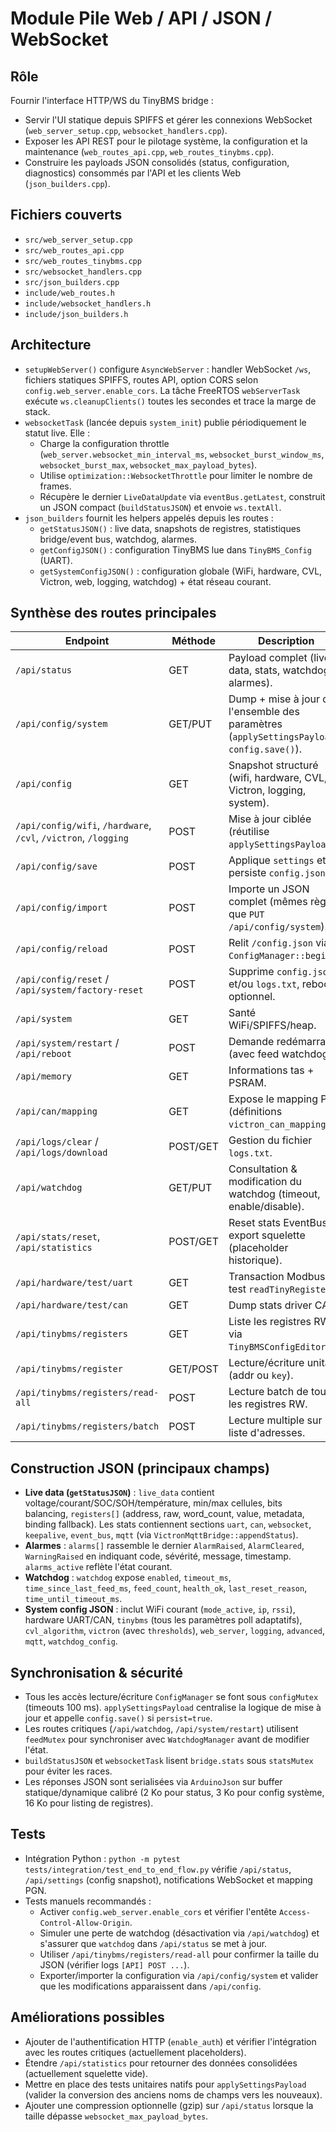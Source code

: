 # Module Pile Web / API / JSON / WebSocket

## Rôle
Fournir l'interface HTTP/WS du TinyBMS bridge :
- Servir l'UI statique depuis SPIFFS et gérer les connexions WebSocket (`web_server_setup.cpp`, `websocket_handlers.cpp`).
- Exposer les API REST pour le pilotage système, la configuration et la maintenance (`web_routes_api.cpp`, `web_routes_tinybms.cpp`).
- Construire les payloads JSON consolidés (status, configuration, diagnostics) consommés par l'API et les clients Web (`json_builders.cpp`).

## Fichiers couverts
- `src/web_server_setup.cpp`
- `src/web_routes_api.cpp`
- `src/web_routes_tinybms.cpp`
- `src/websocket_handlers.cpp`
- `src/json_builders.cpp`
- `include/web_routes.h`
- `include/websocket_handlers.h`
- `include/json_builders.h`

## Architecture
- `setupWebServer()` configure `AsyncWebServer` : handler WebSocket `/ws`, fichiers statiques SPIFFS, routes API, option CORS selon `config.web_server.enable_cors`. La tâche FreeRTOS `webServerTask` exécute `ws.cleanupClients()` toutes les secondes et trace la marge de stack.
- `websocketTask` (lancée depuis `system_init`) publie périodiquement le statut live. Elle :
  - Charge la configuration throttle (`web_server.websocket_min_interval_ms`, `websocket_burst_window_ms`, `websocket_burst_max`, `websocket_max_payload_bytes`).
  - Utilise `optimization::WebsocketThrottle` pour limiter le nombre de frames.
  - Récupère le dernier `LiveDataUpdate` via `eventBus.getLatest`, construit un JSON compact (`buildStatusJSON`) et envoie `ws.textAll`.
- `json_builders` fournit les helpers appelés depuis les routes :
  - `getStatusJSON()` : live data, snapshots de registres, statistiques bridge/event bus, watchdog, alarmes.
  - `getConfigJSON()` : configuration TinyBMS lue dans `TinyBMS_Config` (UART).
  - `getSystemConfigJSON()` : configuration globale (WiFi, hardware, CVL, Victron, web, logging, watchdog) + état réseau courant.

## Synthèse des routes principales
| Endpoint | Méthode | Description | Source |
| --- | --- | --- | --- |
| `/api/status` | GET | Payload complet (live data, stats, watchdog, alarmes). | `setupAPIRoutes` → `getStatusJSON()` |
| `/api/config/system` | GET/PUT | Dump + mise à jour de l'ensemble des paramètres (`applySettingsPayload`, `config.save()`). | `web_routes_api.cpp` |
| `/api/config` | GET | Snapshot structuré (wifi, hardware, CVL, Victron, logging, system). | `buildSettingsSnapshot()` |
| `/api/config/wifi`, `/hardware`, `/cvl`, `/victron`, `/logging` | POST | Mise à jour ciblée (réutilise `applySettingsPayload`). | `web_routes_api.cpp` |
| `/api/config/save` | POST | Applique `settings` et persiste `config.json`. | `web_routes_api.cpp` |
| `/api/config/import` | POST | Importe un JSON complet (mêmes règles que `PUT /api/config/system`). | `web_routes_api.cpp` |
| `/api/config/reload` | POST | Relit `/config.json` via `ConfigManager::begin()`. | `web_routes_api.cpp` |
| `/api/config/reset` / `/api/system/factory-reset` | POST | Supprime `config.json` et/ou `logs.txt`, reboot optionnel. | `web_routes_api.cpp` |
| `/api/system` | GET | Santé WiFi/SPIFFS/heap. | `web_routes_api.cpp` |
| `/api/system/restart` / `/api/reboot` | POST | Demande redémarrage (avec feed watchdog). | `web_routes_api.cpp` |
| `/api/memory` | GET | Informations tas + PSRAM. | `web_routes_api.cpp` |
| `/api/can/mapping` | GET | Expose le mapping PGN (définitions `victron_can_mapping`). | `buildVictronCanMappingDocument()` |
| `/api/logs/clear` / `/api/logs/download` | POST/GET | Gestion du fichier `logs.txt`. | `web_routes_api.cpp` |
| `/api/watchdog` | GET/PUT | Consultation & modification du watchdog (timeout, enable/disable). | `web_routes_api.cpp` |
| `/api/stats/reset`, `/api/statistics` | POST/GET | Reset stats EventBus + export squelette (placeholder historique). | `web_routes_api.cpp` |
| `/api/hardware/test/uart` | GET | Transaction Modbus de test `readTinyRegisters`. | `web_routes_api.cpp` |
| `/api/hardware/test/can` | GET | Dump stats driver CAN. | `web_routes_api.cpp` |
| `/api/tinybms/registers` | GET | Liste les registres RW via `TinyBMSConfigEditor`. | `web_routes_tinybms.cpp` |
| `/api/tinybms/register` | GET/POST | Lecture/écriture unitaire (addr ou `key`). | `web_routes_tinybms.cpp` |
| `/api/tinybms/registers/read-all` | POST | Lecture batch de tous les registres RW. | `web_routes_tinybms.cpp` |
| `/api/tinybms/registers/batch` | POST | Lecture multiple sur liste d'adresses. | `web_routes_tinybms.cpp` |

## Construction JSON (principaux champs)
- **Live data (`getStatusJSON`)** : `live_data` contient voltage/courant/SOC/SOH/température, min/max cellules, bits balancing, `registers[]` (address, raw, word_count, value, metadata, binding fallback). Les stats contiennent sections `uart`, `can`, `websocket`, `keepalive`, `event_bus`, `mqtt` (via `VictronMqttBridge::appendStatus`).
- **Alarmes** : `alarms[]` rassemble le dernier `AlarmRaised`, `AlarmCleared`, `WarningRaised` en indiquant code, sévérité, message, timestamp. `alarms_active` reflète l'état courant.
- **Watchdog** : `watchdog` expose `enabled`, `timeout_ms`, `time_since_last_feed_ms`, `feed_count`, `health_ok`, `last_reset_reason`, `time_until_timeout_ms`.
- **System config JSON** : inclut WiFi courant (`mode_active`, `ip`, `rssi`), hardware UART/CAN, `tinybms` (tous les paramètres poll adaptatifs), `cvl_algorithm`, `victron` (avec `thresholds`), `web_server`, `logging`, `advanced`, `mqtt`, `watchdog_config`.

## Synchronisation & sécurité
- Tous les accès lecture/écriture `ConfigManager` se font sous `configMutex` (timeouts 100 ms). `applySettingsPayload` centralise la logique de mise à jour et appelle `config.save()` si `persist=true`.
- Les routes critiques (`/api/watchdog`, `/api/system/restart`) utilisent `feedMutex` pour synchroniser avec `WatchdogManager` avant de modifier l'état.
- `buildStatusJSON` et `websocketTask` lisent `bridge.stats` sous `statsMutex` pour éviter les races.
- Les réponses JSON sont serialisées via `ArduinoJson` sur buffer statique/dynamique calibré (2 Ko pour status, 3 Ko pour config système, 16 Ko pour listing de registres).

## Tests
- Intégration Python : `python -m pytest tests/integration/test_end_to_end_flow.py` vérifie `/api/status`, `/api/settings` (config snapshot), notifications WebSocket et mapping PGN.
- Tests manuels recommandés :
  - Activer `config.web_server.enable_cors` et vérifier l'entête `Access-Control-Allow-Origin`.
  - Simuler une perte de watchdog (désactivation via `/api/watchdog`) et s'assurer que `watchdog` dans `/api/status` se met à jour.
  - Utiliser `/api/tinybms/registers/read-all` pour confirmer la taille du JSON (vérifier logs `[API] POST ...`).
  - Exporter/importer la configuration via `/api/config/system` et valider que les modifications apparaissent dans `/api/config`.

## Améliorations possibles
- Ajouter de l'authentification HTTP (`enable_auth`) et vérifier l'intégration avec les routes critiques (actuellement placeholders).
- Étendre `/api/statistics` pour retourner des données consolidées (actuellement squelette vide).
- Mettre en place des tests unitaires natifs pour `applySettingsPayload` (valider la conversion des anciens noms de champs vers les nouveaux).
- Ajouter une compression optionnelle (gzip) sur `/api/status` lorsque la taille dépasse `websocket_max_payload_bytes`.

